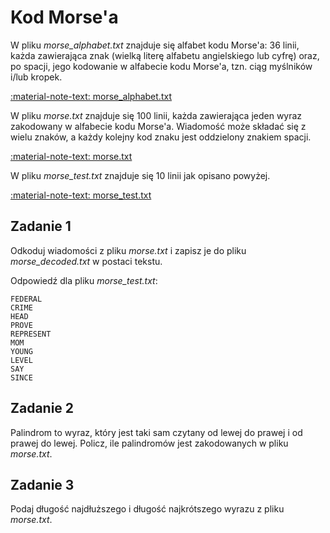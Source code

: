 # Kod Morse'a

W pliku *morse_alphabet.txt* znajduje się alfabet kodu Morse'a: 36 linii, każda zawierająca znak (wielką literę alfabetu angielskiego lub cyfrę) oraz, po spacji, jego kodowanie w alfabecie kodu Morse'a, tzn. ciąg myślników i/lub kropek.

[:material-note-text: morse_alphabet.txt](../../../../assets/morse-code/morse_alphabet.txt)

W pliku *morse.txt* znajduje się 100 linii, każda zawierająca jeden wyraz zakodowany w alfabecie kodu Morse'a. Wiadomość może składać się z wielu znaków, a każdy kolejny kod znaku jest oddzielony znakiem spacji.

[:material-note-text: morse.txt](../../../../assets/morse-code/morse.txt)

W pliku *morse_test.txt* znajduje się 10 linii jak opisano powyżej.

[:material-note-text: morse_test.txt](../../../../assets/morse-code/morse_test.txt)

## Zadanie 1

Odkoduj wiadomości z pliku *morse.txt* i zapisz je do pliku *morse_decoded.txt* w postaci tekstu.

Odpowiedź dla pliku *morse_test.txt*:

```
FEDERAL
CRIME
HEAD
PROVE
REPRESENT
MOM
YOUNG
LEVEL
SAY
SINCE
```

## Zadanie 2

Palindrom to wyraz, który jest taki sam czytany od lewej do prawej i od prawej do lewej. Policz, ile palindromów jest zakodowanych w pliku *morse.txt*.

## Zadanie 3

Podaj długość najdłuższego i długość najkrótszego wyrazu z pliku *morse.txt*.

